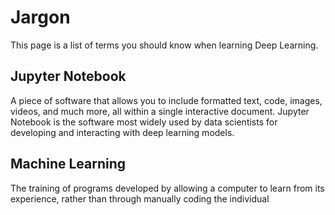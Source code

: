 # Jargon
This page is a list of terms you should know when learning Deep Learning.

## Jupyter Notebook

A piece of software that allows you to
include formatted text, code, images, videos, and much more, all
within a single interactive document.
Jupyter Notebook is the software most
widely used by data scientists for developing and interacting
with deep learning models.

## Machine Learning

The training of programs developed
by allowing a computer to learn from its experience, rather than
through manually coding the individual

